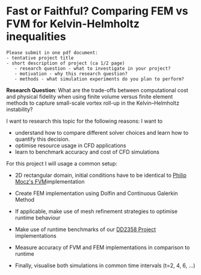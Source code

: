 # Fast or Faithful? Comparing FEM vs FVM for Kelvin-Helmholtz inequalities

    Please submit in one pdf document:
    - tentative project title
    - short description of project (ca 1/2 page) 
       - research question - what to investigate in your project?
       - motivation - why this research question?
       - methods - what simulation experiments do you plan to perform?

**Research Question**: What are the trade-offs between computational cost and physical fidelity when using finite volume versus finite element methods to capture small-scale vortex roll-up in the Kelvin–Helmholtz instability?

I want to research this topic for the following reasons: I want to 
- understand how to compare different solver choices and learn how to quantify this decision.
- optimise resource usage in CFD applications
- learn to benchmark accuracy and cost of CFD simulations

For this project I will usage a common setup:
- 2D rectangular domain, initial conditions have to be identical to [Philip Mocz's FVM](https://github.com/pmocz/finitevolume-python)implementation

- Create FEM implementation using Dolfin and Continuous Galerkin Method
- If applicable, make use of mesh refinement strategies to optimise runtime behaviour
- Make use of runtime benchmarks of our [DD2358 Project](https://github.com/paulmyr/DD2358-IntroHPC25/tree/master/10_project_rishi_paul#project-repository-of-dd2358-project) implementations
- Measure accuracy of FVM and FEM implementations in comparison to runtime
- Finally, visualise both simulations in common time intervals (t=2, 4, 6, ...)
